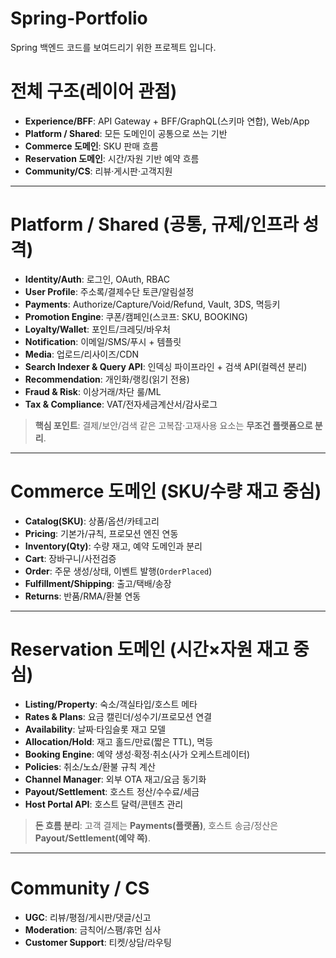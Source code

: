 # Spring-Portfolio
Spring 백엔드 코드를 보여드리기 위한 프로젝트 입니다.


# 전체 구조(레이어 관점)

- **Experience/BFF**: API Gateway + BFF/GraphQL(스키마 연합), Web/App  
- **Platform / Shared**: 모든 도메인이 공통으로 쓰는 기반  
- **Commerce 도메인**: SKU 판매 흐름  
- **Reservation 도메인**: 시간/자원 기반 예약 흐름  
- **Community/CS**: 리뷰·게시판·고객지원

---

# Platform / Shared (공통, 규제/인프라 성격)

- **Identity/Auth**: 로그인, OAuth, RBAC  
- **User Profile**: 주소록/결제수단 토큰/알림설정  
- **Payments**: Authorize/Capture/Void/Refund, Vault, 3DS, 멱등키  
- **Promotion Engine**: 쿠폰/캠페인(스코프: SKU, BOOKING)  
- **Loyalty/Wallet**: 포인트/크레딧/바우처  
- **Notification**: 이메일/SMS/푸시 + 템플릿  
- **Media**: 업로드/리사이즈/CDN  
- **Search Indexer & Query API**: 인덱싱 파이프라인 + 검색 API(컬렉션 분리)  
- **Recommendation**: 개인화/랭킹(읽기 전용)  
- **Fraud & Risk**: 이상거래/차단 룰/ML  
- **Tax & Compliance**: VAT/전자세금계산서/감사로그  

> **핵심 포인트**: 결제/보안/검색 같은 고복잡·고재사용 요소는 **무조건 플랫폼으로 분리**.

---

# Commerce 도메인 (SKU/수량 재고 중심)

- **Catalog(SKU)**: 상품/옵션/카테고리  
- **Pricing**: 기본가/규칙, 프로모션 엔진 연동  
- **Inventory(Qty)**: 수량 재고, 예약 도메인과 분리  
- **Cart**: 장바구니/사전검증  
- **Order**: 주문 생성/상태, 이벤트 발행(`OrderPlaced`)  
- **Fulfillment/Shipping**: 출고/택배/송장  
- **Returns**: 반품/RMA/환불 연동

---

# Reservation 도메인 (시간×자원 재고 중심)

- **Listing/Property**: 숙소/객실타입/호스트 메타  
- **Rates & Plans**: 요금 캘린더/성수기/프로모션 연결  
- **Availability**: 날짜·타임슬롯 재고 모델  
- **Allocation/Hold**: 재고 홀드/만료(짧은 TTL), 멱등  
- **Booking Engine**: 예약 생성·확정·취소(사가 오케스트레이터)  
- **Policies**: 취소/노쇼/환불 규칙 계산  
- **Channel Manager**: 외부 OTA 재고/요금 동기화  
- **Payout/Settlement**: 호스트 정산/수수료/세금  
- **Host Portal API**: 호스트 달력/콘텐츠 관리  

> **돈 흐름 분리**: 고객 결제는 **Payments(플랫폼)**, 호스트 송금/정산은 **Payout/Settlement(예약 쪽)**.

---

# Community / CS

- **UGC**: 리뷰/평점/게시판/댓글/신고  
- **Moderation**: 금칙어/스팸/휴먼 심사  
- **Customer Support**: 티켓/상담/라우팅
